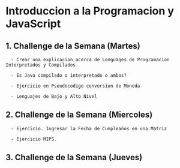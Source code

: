 # Introduccion a la Programacion y JavaScript

## 1. Challenge de la Semana (Martes)

      - Crear una explicacion acerca de Lenguages de Programacion Interpretados y Compilados

      - Es Java compilado o interpretado o ambos? 

      - Ejercicio en Pseudocodigo conversion de Moneda

      - Lenguajes de Bajo y Alto Nivel

## 2. Challenge de la Semana (Miercoles)

      - Ejercicio. Ingresar la Fecha de Cumpleaños en una Matriz

      - Ejercicio MIPS.

## 3. Challenge de la Semana (Jueves)